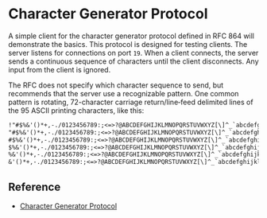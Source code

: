 # Character Generator Protocol

A simple client for the character generator protocol defined in RFC 864 will demonstrate the basics. This protocol is designed for testing clients. The server listens for connections on port `19`. When a client connects, the server sends a continuous sequence of characters until the client disconnects. Any input from the client is ignored.

The RFC does not specify which character sequence to send, but recommends that the server use a recognizable pattern. One common pattern is rotating, 72-character carriage return/line‐feed delimited lines of the 95 ASCII printing characters, like this:

```txt
!"#$%&'()*+,-./0123456789:;<=>?@ABCDEFGHIJKLMNOPQRSTUVWXYZ[\]^_`abcdefgh
"#$%&'()*+,-./0123456789:;<=>?@ABCDEFGHIJKLMNOPQRSTUVWXYZ[\]^_`abcdefghi
#$%&'()*+,-./0123456789:;<=>?@ABCDEFGHIJKLMNOPQRSTUVWXYZ[\]^_`abcdefghij
$%&'()*+,-./0123456789:;<=>?@ABCDEFGHIJKLMNOPQRSTUVWXYZ[\]^_`abcdefghijk
%&'()*+,-./0123456789:;<=>?@ABCDEFGHIJKLMNOPQRSTUVWXYZ[\]^_`abcdefghijkl
&'()*+,-./0123456789:;<=>?@ABCDEFGHIJKLMNOPQRSTUVWXYZ[\]^_`abcdefghijklm
```

## Reference

- [Character Generator Protocol](https://tools.ietf.org/html/rfc864)
